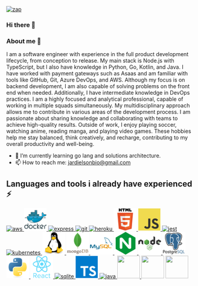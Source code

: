 [![zap]( https://img.shields.io/badge/LinkedIn-0077B5?style=for-the-badge&logo=linkedin&logoColor=white)](https://br.linkedin.com/in/jardielson-silva-ferreira/) 

### Hi there 👋

### About me 🔭
<p>
I am a software engineer with experience in the full product development lifecycle, from conception to release. My main stack is Node.js with TypeScript, but I also have knowledge in Python, Go, Kotlin, and Java. I have worked with payment gateways such as Asaas and am familiar with tools like GitHub, Git, Azure DevOps, and AWS. Although my focus is on backend development, I am also capable of solving problems on the front end when needed. Additionally, I have intermediate knowledge in DevOps practices.
I am a highly focused and analytical professional, capable of working in multiple squads simultaneously. My multidisciplinary approach allows me to contribute in various areas of the development process. I am passionate about sharing knowledge and collaborating with teams to achieve high-quality results.
Outside of work, I enjoy playing soccer, watching anime, reading manga, and playing video games. These hobbies help me stay balanced, think creatively, and recharge, contributing to my overall productivity and well-being. 
</p>

- 🍃 I’m currently learning go lang and solutions architecture.
- 📫 How to reach me: jardielsonbio@gmail.com
  
<!--- ![Anurag's GitHub stats](https://github-readme-stats.vercel.app/api?username=Jardielson-s&count_private=true&show_icons=true&hide_title=true&hide_border=true&langs_count=5&bg_color=00000001&text_color=777)

<!-- [![Top Langs](https://github-readme-stats.vercel.app/api/top-langs/?username=Jardielson-s&hide_title=true&hide_border=true&langs_count=8&bg_color=00000000&text_color=999)](https://github.com/Jardielson-s) --> 

## Languages and tools i already have experienced ⚡

<a href="https://aws.amazon.com" target="_blank"> <img src="https://t.ctcdn.com.br/eHmBjfca_uBY6QBshhapIl-0LWo=/0x220:900x727/900x506/smart/filters:format(webp)/i544346.jpeg" alt="aws" width="60" height="60"/> </a> <a href="https://www.docker.com/" target="_blank"> <img src="https://raw.githubusercontent.com/devicons/devicon/master/icons/docker/docker-original-wordmark.svg" alt="docker" width="60" height="60"/> </a> <a href="https://expressjs.com" target="_blank"> <img src="https://encrypted-tbn0.gstatic.com/images?q=tbn:ANd9GcT7XzcjpeidE1czH2XI6mTtqxXyx0JZomQBmx7_1ygfLkHsIwEetrjC47yhUg2dUIjn1hY&usqp=CAU" alt="express" width="60" height="60"/> </a> <a href="https://git-scm.com/" target="_blank"> <img src="https://www.vectorlogo.zone/logos/git-scm/git-scm-icon.svg" alt="git" width="60" height="60"/> </a> <a href="https://heroku.com" target="_blank"> <img src="https://www.vectorlogo.zone/logos/heroku/heroku-icon.svg" alt="heroku" width="60" height="60"/> </a> <a href="https://www.w3.org/html/" target="_blank"> <img src="https://raw.githubusercontent.com/devicons/devicon/master/icons/html5/html5-original-wordmark.svg" alt="html5" width="60" height="60"/> </a><a href="https://developer.mozilla.org/en-US/docs/Web/JavaScript" target="_blank"> <img src="https://raw.githubusercontent.com/devicons/devicon/master/icons/javascript/javascript-original.svg" alt="javascript" width="60" height="60"/> </a> <a href="https://jestjs.io" target="_blank"> <img src="https://www.vectorlogo.zone/logos/jestjsio/jestjsio-icon.svg" alt="jest" width="60" height="60"/> </a> <a href="https://kubernetes.io" target="_blank"> <img src="https://www.vectorlogo.zone/logos/kubernetes/kubernetes-icon.svg" alt="kubernetes" width="60" height="60"/> </a> <a href="https://www.linux.org/" target="_blank"> <img src="https://raw.githubusercontent.com/devicons/devicon/master/icons/linux/linux-original.svg" alt="linux" width="60" height="60"/> </a>  <a href="https://www.mongodb.com/" target="_blank"> <img src="https://raw.githubusercontent.com/devicons/devicon/master/icons/mongodb/mongodb-original-wordmark.svg" alt="mongodb" width="60" height="60"/> </a><a href="https://www.mysql.com/" target="_blank"> <img src="https://raw.githubusercontent.com/devicons/devicon/master/icons/mysql/mysql-original-wordmark.svg" alt="mysql" width="60" height="60"/> </a> <a href="https://www.nginx.com" target="_blank"> <img src="https://raw.githubusercontent.com/devicons/devicon/master/icons/nginx/nginx-original.svg" alt="nginx" width="60" height="60"/> </a> <a href="https://nodejs.org" target="_blank"> <img src="https://raw.githubusercontent.com/devicons/devicon/master/icons/nodejs/nodejs-original-wordmark.svg" alt="nodejs" width="60" height="60"/> </a> <a href="https://www.postgresql.org" target="_blank"> <img src="https://raw.githubusercontent.com/devicons/devicon/master/icons/postgresql/postgresql-original-wordmark.svg" alt="postgresql" width="60" height="60"/> </a>  <a href="https://www.python.org" target="_blank"> <img src="https://raw.githubusercontent.com/devicons/devicon/master/icons/python/python-original.svg" alt="python" width="60" height="60"/> </a> <a href="https://reactjs.org/" target="_blank"> <img src="https://raw.githubusercontent.com/devicons/devicon/master/icons/react/react-original-wordmark.svg" alt="react" width="60" height="60"/> </a> <a href="https://www.sqlite.org/" target="_blank"> <img src="https://www.vectorlogo.zone/logos/sqlite/sqlite-icon.svg" alt="sqlite" width="60" height="60"/> </a>  <a href="https://www.typescriptlang.org/" target="_blank"> <img src="https://raw.githubusercontent.com/devicons/devicon/master/icons/typescript/typescript-original.svg" alt="typescript" width="60" height="60"/> </a> <a href="https://java.com/pt-BR/" target="_blank"> <img src="https://s2.glbimg.com/twoewJmwpMgtGPcRPP8SxFlDVmM=/0x0:695x393/984x0/smart/filters:strip_icc()/i.s3.glbimg.com/v1/AUTH_08fbf48bc0524877943fe86e43087e7a/internal_photos/bs/2021/P/f/y52r4ySZWLkJjEhKLhgw/2014-11-14-java-logo.jpg" alt="java" width="60" height="60"/> </a>  <a href="https://nestjs.com/"> <img src="https://pbs.twimg.com/profile_images/1110148780991623201/vlqCsAVP_400x400.png" width="60" height="60" /></a><a href="https://www.google.com/url?sa=t&rct=j&q=&esrc=s&source=web&cd=&cad=rja&uact=8&ved=2ahUKEwjfxZGp1bn2AhWQr5UCHZrIC5cQFnoECAYQAQ&url=https%3A%2F%2Fwww.rabbitmq.com%2F&usg=AOvVaw2l85rfDBH-LJgI4doQsipQ"> <img src="https://res.cloudinary.com/practicaldev/image/fetch/s--wRMdL8Hi--/c_imagga_scale,f_auto,fl_progressive,h_900,q_auto,w_1600/https://dev-to-uploads.s3.amazonaws.com/i/5wv3jwohdhckevgdejku.png" width="60" height="60" /></a>
<a href="https://www.google.com/url?sa=t&rct=j&q=&esrc=s&source=web&cd=&cad=rja&uact=8&ved=2ahUKEwiRxPfF1bn2AhX1q5UCHfDvDdQQFnoECAYQAQ&url=https%3A%2F%2Fkafka.apache.org%2F&usg=AOvVaw2h0K5_M7h13BGnJGPghGRz"> <img src="https://encrypted-tbn0.gstatic.com/images?q=tbn:ANd9GcRgnbQ2SRQwEUoyrhAT3ueR4e2ySXetT0OdRg&usqp=CAU" width="60" height="60" /></a> </p>
 

<!--
**Jardielson-s/Jardielson-s** is a ✨ _special_ ✨ repository because its `README.md` (this file) appears on your GitHub profile.

Here are some ideas to get you started:

- 🔭 I’m currently working on ...
- 🌱 I’m currently learning ...
- 👯 I’m looking to collaborate on ...
- 🤔 I’m looking for help with ...
- 💬 Ask me about ...
- 📫 How to reach me: ...
- 😄 Pronouns: ...
- ⚡ Fun fact: ...
-->
